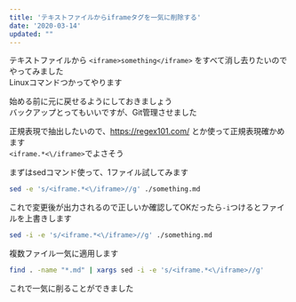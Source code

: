 ```yaml
---
title: 'テキストファイルからiframeタグを一気に削除する'
date: '2020-03-14'
updated: ""
---
```


テキストファイルから `<iframe>something</iframe>` をすべて消し去りたいのでやってみました  
Linuxコマンドつかってやります  

始める前に元に戻せるようにしておきましょう  
バックアップとってもいいですが、Git管理させました  

正規表現で抽出したいので、https://regex101.com/ とか使って正規表現確かめます  
`<iframe.*<\/iframe>`でよさそう

まずはsedコマンド使って、1ファイル試してみます

```bash
sed -e 's/<iframe.*<\/iframe>//g' ./something.md
```

これで変更後が出力されるので正しいか確認してOKだったら`-i`つけるとファイルを上書きします  

```bash
sed -i -e 's/<iframe.*<\/iframe>//g' ./something.md
```

複数ファイル一気に適用します

```bash
find . -name "*.md" | xargs sed -i -e 's/<iframe.*<\/iframe>//g'
```

これで一気に削ることができました